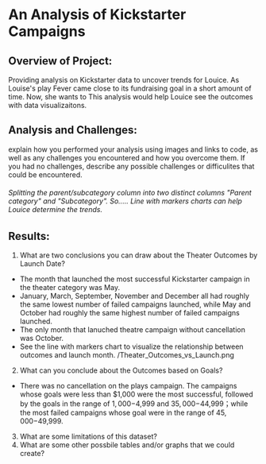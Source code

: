 # An Analysis of Kickstarter Campaigns


## Overview  of Project: 
Providing analysis on Kickstarter data to uncover trends for Louice. As Louise's play Fever came close to its fundraising goal in a short amount of time. Now, she wants to 
This analysis would help Louice see the outcomes with data visualizaitons. 


## Analysis and Challenges: 
explain how you performed your analysis using images and links to code, as well as any challenges you encountered and how you overcome them. If you had no challenges, describe any possible challenges or difficulites that could be encountered. 

###### Splitting the parent/subcategory column into two distinct columns "Parent category" and "Subcategory". So..... Line with markers charts can help Louice determine the trends. 

## Results:
1. What are two conclusions you can draw about the Theater Outcomes by Launch Date?  
- The month that launched the most successful Kickstarter campaign in the theater category was May. 
- January, March, September, November and December all had roughly the same lowest number of failed campaigns launched, while May and October had roughly the same highest number of failed campaigns launched.
- The only month that lanuched theatre campaign without cancellation was October. 
- See the line with markers chart to visualize the relationship between outcomes and launch month. /Theater_Outcomes_vs_Launch.png
2.  What can you conclude about the Outcomes based on Goals?
* There was no cancellation on the plays campaign. The campaigns whose goals were less than $1,000 were the most successful, followed by the goals in the range of $1,000-$4,999 and $35,000-$44,999；while the most failed campaigns whose goal were in the range of $45,000-$49,999. 
3. What are some limitations of this dataset?
4.  What are some other possbile tables and/or graphs that we could create?

